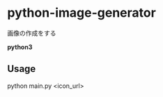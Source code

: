 # python-image-generator
画像の作成をする

**python3**

## Usage

python main.py <name> <icon_url> <output file name>


